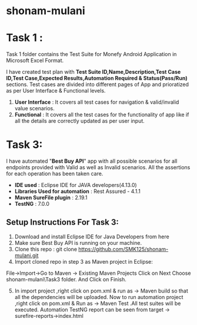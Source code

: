 # shonam-mulani
# Task 1 :
Task 1 folder contains the Test Suite for Monefy Android Application in Microsoft Excel Format.

I have created test plan with **Test Suite ID,Name,Description,Test Case ID,Test Case,Expected Results,Automation Required & Status(Pass/Run)** sections.
Test cases are divided into different pages of App and prioratized as per User Interface & Functional levels.
1. **User Interface** : It covers all test cases for navigation & valid/invalid value scenarios.
2. **Functional** : It covers all the test cases for the functionality of app like if all the details are correctly updated as per user input.

# Task 3:
I have automated "**Best Buy API**" app with all possible scenarios for all endpoints provided with Valid as well as Invalid scenarios.
All the assertions for each operation has been taken care.
- **IDE used** : Eclipse IDE for JAVA developers(4.13.0)
- **Libraries Used for automation** : Rest Assured - 4.1.1
- **Maven SureFile plugin** : 2.19.1
- **TestNG** : 7.0.0

## Setup Instructions For Task 3:

1. Download and install Eclipse IDE for Java Developers from here
2. Make sure Best Buy API is running on your machine.
3. Clone this repo : 
git clone https://github.com/SMK125/shonam-mulani.git
4. Import cloned repo in step 3 as Maven project in Eclipse:

File->Import->Go to Maven -> Existing Maven Projects
Click on Next
Choose shonam-mulani\Task3 folder. And Click on Finish.

5. In import project ,right click on pom.xml & run as -> Maven build so that all the dependencies will be uploaded.
Now to run automation project ,right click on pom.xml & Run as -> Maven Test .All test suites will be executed.
Automation TestNG report can be seen from target -> surefire-reports->index.html
